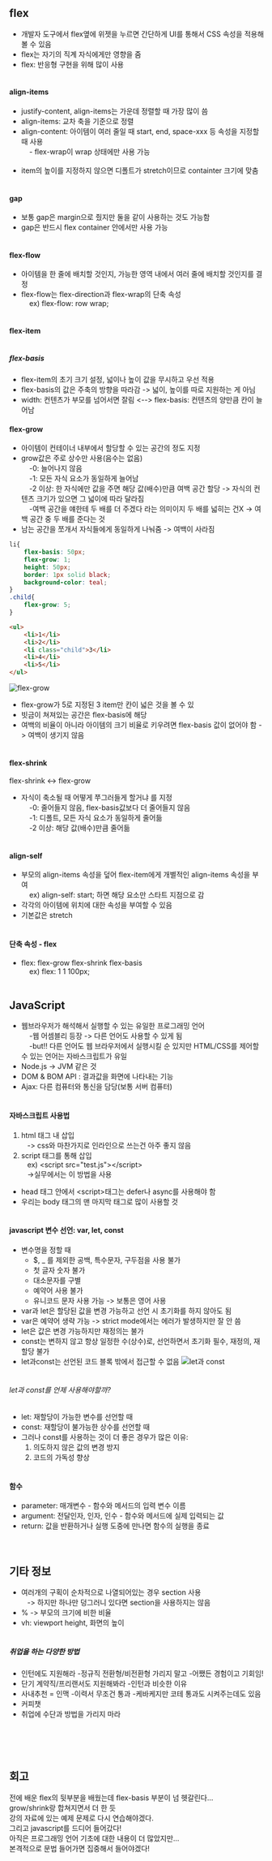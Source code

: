 ## flex
- 개발자 도구에서 flex옆에 위젯을 누르면 간단하게 UI를 통해서 CSS 속성을 적용해 볼 수 있음
- flex는 자기의 직계 자식에게만 영향을 줌
- flex: 반응형 구현을 위해 많이 사용<br><br>


#### align-items
- justify-content, align-items는 가운데 정렬할 때 가장 많이 씀
- align-items: 교차 축을 기준으로 정렬
- align-content: 아이템이 여러 줄일 때 start, end, space-xxx 등 속성을 지정할 때 사용  
&nbsp;&nbsp;&nbsp;&nbsp;- flex-wrap이 wrap 상태에만 사용 가능<br><br>
- item의 높이를 지정하지 않으면 디폴트가 stretch이므로 containter 크기에 맞춤<br><br>
#### gap
- 보통 gap은 margin으로 줬지만 둘을 같이 사용하는 것도 가능함
- gap은 반드시 flex container 안에서만 사용 가능<br><br>

#### flex-flow
- 아이템을 한 줄에 배치할 것인지, 가능한 영역 내에서 여러 줄에 배치할 것인지를 결정
- flex-flow는 flex-direction과 flex-wrap의 단축 속성  
&nbsp;&nbsp;&nbsp;&nbsp;ex) flex-flow: row wrap;<br><br>

#### flex-item<br><br>
##### flex-basis
- flex-item의 초기 크기 설정, 넓이나 높이 값을 무시하고 우선 적용
- flex-basis의 값은 주축의 방향을 따라감 -> 넓이, 높이를 따로 지원하는 게 아님
- width: 컨텐츠가 부모를 넘어서면 잘림  <-->  flex-basis: 컨텐츠의 양만큼 칸이 늘어남


#### flex-grow
- 아이템이 컨테이너 내부에서 할당할 수 있는 공간의 정도 지정
- grow값은 주로 상수만 사용(음수는 없음)  
&nbsp;&nbsp;&nbsp;&nbsp;-0: 늘어나지 않음  
&nbsp;&nbsp;&nbsp;&nbsp;-1: 모든 자식 요소가 동일하게 늘어남  
&nbsp;&nbsp;&nbsp;&nbsp;-2 이상: 한 자식에만 값을 주면 해당 값(배수)만큼 여백 공간 할당 -> 자식의 컨텐츠 크기가 있으면 그 넓이에 따라 달라짐  
&nbsp;&nbsp;&nbsp;&nbsp;-여백 공간을 얘한테 두 배를 더 주겠다 라는 의미이지 두 배를 넓히는 건X -> 여백 공간 중 두 배를 준다는 것  
- 남는 공간을 쪼개서 자식들에게 동일하게 나눠줌 -> 여백이 사라짐  
```css
li{
    flex-basis: 50px;
    flex-grow: 1;
    height: 50px;
    border: 1px solid black;
    background-color: teal;
}
.child{
    flex-grow: 5;
}
```
```html
<ul>
    <li>1</li>
    <li>2</li>
    <li class="child">3</li>
    <li>4</li>
    <li>5</li>
</ul>
```
![flex-grow](img/content/flex-grow.png)
- flex-grow가 5로 지정된 3 item만 칸이 넓은 것을 볼 수 있
- 빗금이 쳐져있는 공간은 flex-basis에 해당  
- 여백의 비율이 아니라 아이템의 크기 비율로 키우려면 flex-basis 값이 없어야 함 -> 여백이 생기지 않음<br><br>

#### flex-shrink
flex-shrink <-> flex-grow
- 자식이 축소될 때 어떻게 쭈그러들게 할거냐 를 지정  
&nbsp;&nbsp;&nbsp;&nbsp;-0: 줄어들지 않음, flex-basis값보다 더 줄어들지 않음  
&nbsp;&nbsp;&nbsp;&nbsp;-1: 디폴트, 모든 자식 요소가 동일하게 줄어듦  
&nbsp;&nbsp;&nbsp;&nbsp;-2 이상: 해당 값(배수)만큼 줄어듦<br><br>

#### align-self
- 부모의 align-items 속성을 덮어 flex-item에게 개별적인 align-items 속성을 부여  
&nbsp;&nbsp;&nbsp;&nbsp;ex) align-self: start; 하면 해당 요소만 스타트 지점으로 감
- 각각의 아이템에 위치에 대한 속성을 부여할 수 있음
- 기본값은 stretch<br><br>

#### 단축 속성 - flex
- flex: flex-grow flex-shrink flex-basis  
&nbsp;&nbsp;&nbsp;&nbsp;ex) flex: 1 1 100px;<br><br>


## JavaScript
- 웹브라우저가 해석해서 실행할 수 있는 유일한 프로그래밍 언어  
&nbsp;&nbsp;&nbsp;&nbsp;-웹 어셈블리 등장 -> 다른 언어도 사용할 수 있게 됨  
&nbsp;&nbsp;&nbsp;&nbsp;-but!! 다른 언어도 웹 브라우저에서 실행시킬 순 있지만 HTML/CSS를 제어할 수 있는 언어는 자바스크립트가 유일  
- Node.js -> JVM 같은 것
- DOM & BOM API : 결과값을 화면에 나타내는 기능
- Ajax: 다른 컴퓨터와 통신을 담당(보통 서버 컴퓨터)<br><br>

#### 자바스크립트 사용법
1. html 태그 내 삽입  
&nbsp;&nbsp; -> css와 마찬가지로 인라인으로 쓰는건 아주 좋지 않음
2. script 태그를 통해 삽입  
&nbsp;&nbsp; ex) \<script src="test.js"\>\</script\>  
&nbsp;&nbsp; ->실무에서는 이 방법을 사용  
- head 태그 안에서 \<script\>태그는 defer나 async를 사용해야 함
- 우리는 body 태그의 맨 마지막 태그로 많이 사용할 것<br><br>

#### javascript 변수 선언: var, let, const
- 변수명을 정할 때  
    - $, _ 를 제외한 공백, 특수문자, 구두점을 사용 불가  
    - 첫 글자 숫자 불가  
    - 대소문자를 구별  
    - 예약어 사용 불가  
    - 유니코드 문자 사용 가능 -> 보통은 영어 사용  
- var과 let은 할당된 값을 변경 가능하고 선언 시 초기화를 하지 않아도 됨
- var은 예약어 생략 가능 -> strict mode에서는 에러가 발생하지만 잘 안 씀
- let은 값은 변경 가능하지만 재정의는 불가
- const는 변하지 않고 항상 일정한 수(상수)로, 선언하면서 초기화 필수, 재정의, 재할당 불가
- let과const는 선언된 코드 블록 밖에서 접근할 수 없음
![let과 const](img/content/letconst.png)<br><br>

###### let과 const를 언제 사용해야할까?
- let: 재할당이 가능한 변수를 선언할 때
- const: 재할당이 불가능한 상수를 선언할 때
- 그러나 const를 사용하는 것이 더 좋은 경우가 많은 이유:
    1. 의도하지 않은 값의 변경 방지
    2. 코드의 가독성 향상<br><br>


#### 함수
- parameter: 매개변수 - 함수와 메서드의 입력 변수 이름
- argument: 전달인자, 인자, 인수 - 함수와 메서드에 실제 입력되는 값
- return: 값을 반환하거나 실행 도중에 만나면 함수의 실행을 종료<br><br><br>

## 기타 정보
- 여러개의 구획이 순차적으로 나열되어있는 경우 section 사용  
&nbsp;&nbsp; -> 하지만 하나만 덩그러니 있다면 section을 사용하지는 않음
- % -> 부모의 크기에 비한 비율
- vh: viewport height, 화면의 높이<br><br>
##### 취업을 하는 다양한 방법
- 인턴에도 지원해라
    -정규직 전환형/비전환형 가리지 말고
    -어쨌든 경험이고 기회임!
- 단기 계약직/프리랜서도 지원해봐라
    -인턴과 비슷한 이유
- 사내추천 = 인맥
    -이력서 무조건 통과
    -케바케지만 코테 통과도 시켜주는데도 있음
- 커피챗
- 취업에 수단과 방법을 가리지 마라<br><br><br><br><br>

## 회고
전에 배운 flex의 뒷부분을 배웠는데 flex-basis 부분이 넘 헷갈린다...  
grow/shrink랑 합쳐지면서 더 한 듯  
강의 자료에 있는 예제 문제로 다시 연습해야겠다.  
그리고 javascript를 드디어 들어갔다!  
아직은 프로그래밍 언어 기초에 대한 내용이 더 많았지만...  
본격적으로 문법 들어가면 집중해서 들어야겠다!